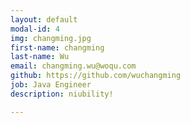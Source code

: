 ```yaml
---
layout: default
modal-id: 4
img: changming.jpg
first-name: changming
last-name: Wu
email: changming.wu@woqu.com
github: https://github.com/wuchangming
job: Java Engineer
description: niubility!

---
```

